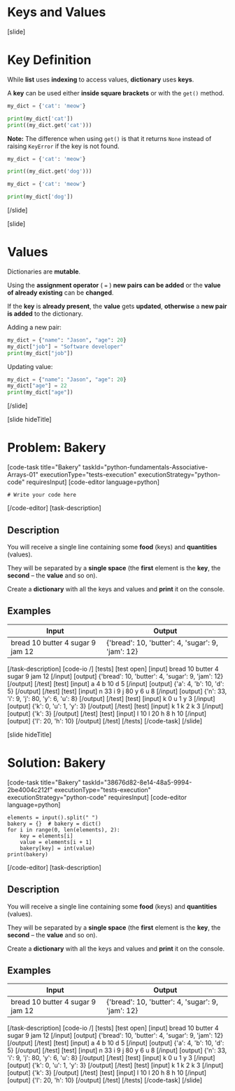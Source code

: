 # Keys and Values

[slide]
# Key Definition

While **list** uses **indexing** to access values, **dictionary** uses **keys**.

A **key** can be used either **inside square brackets** or with the `get()` method.

```python live
my_dict = {'cat': 'meow'}

print(my_dict['cat'])
print((my_dict.get('cat')))
```

**Note:** The difference when using `get()` is that it returns `None` instead of raising `KeyError` if the key is not found.

```python live
my_dict = {'cat': 'meow'}

print((my_dict.get('dog')))
```

```python live
my_dict = {'cat': 'meow'}

print(my_dict['dog'])
```

[/slide]

[slide]
# Values

Dictionaries are **mutable**.

Using the **assignment operator** ( `=` ) **new pairs can be added** or the **value of already existing** can be **changed**.

If the **key** is **already present**, the **value** gets **updated**, **otherwise** a **new pair is added** to the dictionary.

Adding a new pair:

```python live
my_dict = {"name": "Jason", "age": 20}
my_dict["job"] = "Software developer"
print(my_dict["job"])
```

Updating value:

```python live
my_dict = {"name": "Jason", "age": 20}
my_dict["age"] = 22
print(my_dict["age"])
```

[/slide]

[slide hideTitle]
# Problem: Bakery
[code-task title="Bakery" taskId="python-fundamentals-Associative-Arrays-01" executionType="tests-execution" executionStrategy="python-code" requiresInput]
[code-editor language=python]
```
# Write your code here
```
[/code-editor]
[task-description]
## Description
You will receive a single line containing some **food** (keys) and **quantities** (values).

They will be separated by a **single space** (the **first** element is the **key**, the **second** – the **value** and so on).

Create a **dictionary** with all the keys and values and **print** it on the console.

## Examples
| **Input** | **Output** |
| --- | --- |
| bread 10 butter 4 sugar 9 jam 12 | {'bread': 10, 'butter': 4, 'sugar': 9, 'jam': 12} |

[/task-description]
[code-io /]
[tests]
[test open]
[input]
bread 10 butter 4 sugar 9 jam 12
[/input]
[output]
\{'bread': 10, 'butter': 4, 'sugar': 9, 'jam': 12\}
[/output]
[/test]
[test]
[input]
a 4 b 10 d 5
[/input]
[output]
\{'a': 4, 'b': 10, 'd': 5\}
[/output]
[/test]
[test]
[input]
n 33 i 9 j 80 y 6 u 8
[/input]
[output]
\{'n': 33, 'i': 9, 'j': 80, 'y': 6, 'u': 8\}
[/output]
[/test]
[test]
[input]
k 0 u 1 y 3
[/input]
[output]
\{'k': 0, 'u': 1, 'y': 3\}
[/output]
[/test]
[test]
[input]
k 1 k 2 k 3
[/input]
[output]
\{'k': 3\}
[/output]
[/test]
[test]
[input]
l 10 l 20 h 8 h 10
[/input]
[output]
\{'l': 20, 'h': 10\}
[/output]
[/test]
[/tests]
[/code-task]
[/slide]

[slide hideTitle]
# Solution: Bakery
[code-task title="Bakery" taskId="38676d82-8e14-48a5-9994-2be4004c212f" executionType="tests-execution" executionStrategy="python-code" requiresInput]
[code-editor language=python]
```
elements = input().split(" ")
bakery = {}  # bakery = dict()
for i in range(0, len(elements), 2):
    key = elements[i]
    value = elements[i + 1]
    bakery[key] = int(value)
print(bakery)
```
[/code-editor]
[task-description]
## Description
You will receive a single line containing some **food** (keys) and **quantities** (values).

They will be separated by a **single space** (the **first** element is the **key**, the **second** – the **value** and so on).

Create a **dictionary** with all the keys and values and **print** it on the console.

## Examples
| **Input** | **Output** |
| --- | --- |
| bread 10 butter 4 sugar 9 jam 12 | {'bread': 10, 'butter': 4, 'sugar': 9, 'jam': 12} |

[/task-description]
[code-io /]
[tests]
[test open]
[input]
bread 10 butter 4 sugar 9 jam 12
[/input]
[output]
\{'bread': 10, 'butter': 4, 'sugar': 9, 'jam': 12\}
[/output]
[/test]
[test]
[input]
a 4 b 10 d 5
[/input]
[output]
\{'a': 4, 'b': 10, 'd': 5\}
[/output]
[/test]
[test]
[input]
n 33 i 9 j 80 y 6 u 8
[/input]
[output]
\{'n': 33, 'i': 9, 'j': 80, 'y': 6, 'u': 8\}
[/output]
[/test]
[test]
[input]
k 0 u 1 y 3
[/input]
[output]
\{'k': 0, 'u': 1, 'y': 3\}
[/output]
[/test]
[test]
[input]
k 1 k 2 k 3
[/input]
[output]
\{'k': 3\}
[/output]
[/test]
[test]
[input]
l 10 l 20 h 8 h 10
[/input]
[output]
\{'l': 20, 'h': 10\}
[/output]
[/test]
[/tests]
[/code-task]
[/slide]
